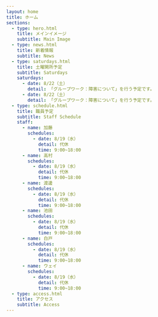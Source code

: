 ```yaml
---
layout: home
title: ホーム
sections:
  - type: hero.html
    title: メインイメージ
    subtitle: Main Image
  - type: news.html
    title: 新着情報
    subtitle: News
  - type: saturdays.html
    title: 土曜開所予定
    subtitle: Saturdays
    saturdays:
      - date: 8/22（土）
        detail: 「グループワーク：障害について」を行う予定です。
      - date: 8/22（土）
        detail: 「グループワーク：障害について」を行う予定です。
  - type: schedule.html
    title: 職員予定
    subtitle: Staff Schedule
    staff:
      - name: 加藤
        schedules:
          - date: 8/19（水）
            detail: 代休
            time: 9:00~18:00
      - name: 高村
        schedules:
          - date: 8/19（水）
            detail: 代休
            time: 9:00~18:00
      - name: 渡邊
        schedules:
          - date: 8/19（水）
            detail: 代休
            time: 9:00~18:00
      - name: 池田
        schedules:
          - date: 8/19（水）
            detail: 代休
            time: 9:00~18:00
      - name: 白戸
        schedules:
          - date: 8/19（水）
            detail: 代休
            time: 9:00~18:00
      - name: ウェイ
        schedules:
          - date: 8/19（水）
            detail: 代休
            time: 9:00~18:00
  - type: access.html
    title: アクセス
    subtitle: Access
---
```




